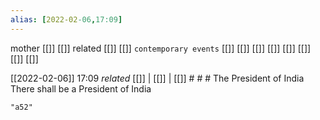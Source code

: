 ```yaml
---
alias: [2022-02-06,17:09]
---
```

 mother [[]] [[]]
 related [[]] [[]]
 `contemporary events` [[]] [[]] [[]] [[]] [[]] [[]] [[]] [[]]

[[2022-02-06]] 17:09 _related_ [[]] | [[]] | [[]] # # #
The President of India There shall be a President of India
```query
"a52"
```